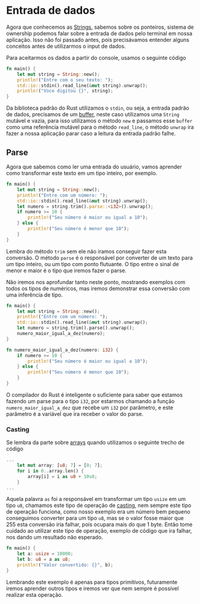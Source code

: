# Entrada de dados

Agora que conhecemos as [Strings](./01-strings.md), sabemos sobre os ponteiros, sistema de ownership podemos falar sobre a entrada de dados pelo terminal em nossa aplicação. Isso não foi passado antes, pois precisávamos entender alguns conceitos antes de utilizarmos o input de dados.

Para aceitarmos os dados a partir do console, usamos o seguinte código

```rust
fn main() {
    let mut string = String::new();
    println!("Entre com o seu texto: ");
    std::io::stdin().read_line(&mut string).unwrap();
    println!("Voce digitou {}", string);
}
```

Da biblioteca padrão do Rust utilizamos o `stdin`, ou seja, a entrada padrão de dados, precisamos de um [buffer](https://en.wikipedia.org/wiki/Data_buffer), neste caso utilizamos uma `String` mutável e vazia, para isso utilizamos o método `new` e passamos esse `buffer` como uma referência mutável para o método `read_line`, o método `unwrap` ira fazer a nossa aplicação parar caso a leitura da entrada padrão falhe.

## Parse

Agora que sabemos como ler uma entrada do usuário, vamos aprender como transformar este texto em um tipo inteiro, por exemplo.

```rust
fn main() {
    let mut string = String::new();
    println!("Entre com um número: ");
    std::io::stdin().read_line(&mut string).unwrap();
    let numero = string.trim().parse::<i32>().unwrap();
    if numero >= 10 {
        println!("Seu número é maior ou igual a 10");
    } else {
        println!("Seu número é menor que 10");
    }
}
```

Lembra do método `trim` sem ele não iramos conseguir fazer esta conversão. O método `parse` é o responsável por converter de um texto para um tipo inteiro, ou um tipo com ponto flutuante. O tipo entre o sinal de menor e maior é o tipo que iremos fazer o parse.

Não iremos nos aprofundar tanto neste ponto, mostrando exemplos com todos os tipos de numéricos, mas iremos demonstrar essa conversão com uma inferência de tipo.

```rust
fn main() {
    let mut string = String::new();
    println!("Entre com um número: ");
    std::io::stdin().read_line(&mut string).unwrap();
    let numero = string.trim().parse().unwrap();
    numero_maior_igual_a_dez(numero);
}

fn numero_maior_igual_a_dez(numero: i32) {
    if numero >= 10 {
        println!("Seu número é maior ou igual a 10");
    } else {
        println!("Seu número é menor que 10");
    }
}
```

O compilador do Rust é inteligente o suficiente para saber que estamos fazendo um parse para o tipo `i32`, por estarmos chamando a função `numero_maior_igual_a_dez` que recebe um `i32` por parâmetro, e este parâmetro é a variável que ira receber o valor do parse.

### Casting

Se lembra da parte sobre [arrays](../basic/09-arrays.md) quando utilizamos o seguinte trecho de código

```rust
...
    let mut array: [u8; 7] = [0; 7];
    for i in 0..array.len() {
        array[i] = i as u8 + 10u8;
    }
...
```

Aquela palavra `as` foi a responsável em transformar um tipo `usize` em um tipo `u8`, chamamos este tipo de operação de [casting](https://en.wikipedia.org/wiki/Type_conversion), nem sempre este tipo de operação funciona, como nosso exemplo era um número bem pequeno conseguimos converter para um tipo `u8`, mas se o valor fosse maior que 255 esta conversão iria falhar, pois ocupara mais do que 1 byte. Então tome cuidado ao utilizar este tipo de operação, exemplo de código que ira falhar, nos dando um resultado não esperado.

```rust
fn main() {
    let a: usize = 10000;
    let b: u8 = a as u8;
    println!("Valor convertido: {}", b);
}
```
Lembrando este exemplo é apenas para tipos primitivos, futuramente iremos aprender outros tipos e iremos ver que nem sempre é possível realizar esta operação.